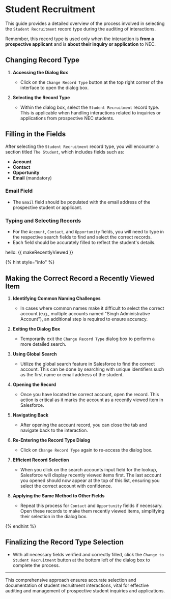 # Student Recruitment

This guide provides a detailed overview of the process involved in selecting the `Student Recruitment` record type during the auditing of interactions.

Remember, this record type is used only when the interaction is **from a prospective applicant** and is **about their inquiry or application** to NEC.

## Changing Record Type

1. **Accessing the Dialog Box**
   - Click on the `Change Record Type` button at the top right corner of the interface to open the dialog box.

2. **Selecting the Record Type**
   - Within the dialog box, select the `Student Recruitment` record type. This is applicable when handling interactions related to inquiries or applications from prospective NEC students.

## Filling in the Fields

After selecting the `Student Recruitment` record type, you will encounter a section titled `The Student`, which includes fields such as:

- **Account**
- **Contact**
- **Opportunity**
- **Email** (mandatory)

### Email Field
- The `Email` field should be populated with the email address of the prospective student or applicant.

### Typing and Selecting Records
- For the `Account`, `Contact`, and `Opportunity` fields, you will need to type in the respective search fields to find and select the correct records.
- Each field should be accurately filled to reflect the student's details.

hello:
{{ makeRecentlyViewed }}

{% hint style="info" %}


## Making the Correct Record a Recently Viewed Item

1. **Identifying Common Naming Challenges**
   - In cases where common names make it difficult to select the correct account (e.g., multiple accounts named "Singh Administrative Account"), an additional step is required to ensure accuracy.

2. **Exiting the Dialog Box**
   - Temporarily exit the `Change Record Type` dialog box to perform a more detailed search.

3. **Using Global Search**
   - Utilize the global search feature in Salesforce to find the correct account. This can be done by searching with unique identifiers such as the first name or email address of the student.

4. **Opening the Record**
   - Once you have located the correct account, open the record. This action is critical as it marks the account as a recently viewed item in Salesforce.

5. **Navigating Back**
   - After opening the account record, you can close the tab and navigate back to the interaction.

6. **Re-Entering the Record Type Dialog**
   - Click on `Change Record Type` again to re-access the dialog box.

7. **Efficient Record Selection**
   - When you click on the search accounts input field for the lookup, Salesforce will display recently viewed items first. The last account you opened should now appear at the top of this list, ensuring you select the correct account with confidence.

8. **Applying the Same Method to Other Fields**
   - Repeat this process for `Contact` and `Opportunity` fields if necessary. Open these records to make them recently viewed items, simplifying their selection in the dialog box.

{% endhint %}

## Finalizing the Record Type Selection
- With all necessary fields verified and correctly filled, click the `Change to Student Recruitment` button at the bottom left of the dialog box to complete the process.

---

This comprehensive approach ensures accurate selection and documentation of student recruitment interactions, vital for effective auditing and management of prospective student inquiries and applications.
```